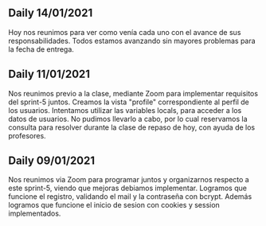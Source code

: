 ## Daily 14/01/2021
Hoy nos reunimos para ver como venía cada uno con el avance de sus responsabilidades. Todos estamos avanzando sin mayores problemas para la fecha de entrega.
## Daily 11/01/2021
Nos reunimos previo a la clase, mediante Zoom para implementar requisitos del sprint-5 juntos. Creamos la vista "profile" correspondiente al perfil de los usuarios. Intentamos utilizar las variables locals, para acceder a los datos de usuarios. No pudimos llevarlo a cabo, por lo cual reservamos la consulta para resolver durante la clase de repaso de hoy, con ayuda de los profesores.
## Daily 09/01/2021
Nos reunimos via Zoom para programar juntos y organizarnos respecto a este sprint-5, viendo que mejoras debiamos implementar.
Logramos que funcione el registro, validando el mail y la contraseña con bcrypt. Además logramos que funcione el inicio de sesion con cookies y session implementados.

